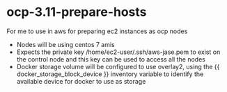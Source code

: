 # ocp-3.11-prepare-hosts
For me to use in aws for preparing ec2 instances as ocp nodes

- Nodes will be using centos 7 amis
- Expects the private key /home/ec2-user/.ssh/aws-jase.pem to exist on the control node
  and this key can be used to access all the nodes
- Docker storage volume will be configured to use overlay2, using the {{ docker_storage_block_device }} 
  inventory variable to identify the available device for docker to use as storage
